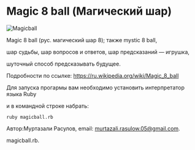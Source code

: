 # Magic 8 ball (Магический шар)

![Magicball](https://images.ru.prom.st/635389021_w640_h640_shar-8-magicheskij.png)

Magic 8 ball (рус. магический шар 8); также mystic 8 ball,

шар судьбы, шар вопросов и ответов, шар предсказаний — игрушка, 

шуточный способ предсказывать будущее.

Подробности по ссылке: https://ru.wikipedia.org/wiki/Magic_8_ball

Для запуска прогармы вам необходимо установить интерпретатор языка Ruby

и в командной строке набрать: 

```
ruby magicball.rb
```

Автор:Муртазали Расулов, email: murtazali.rasulow.05@gmail.com.

magicball.rb.
